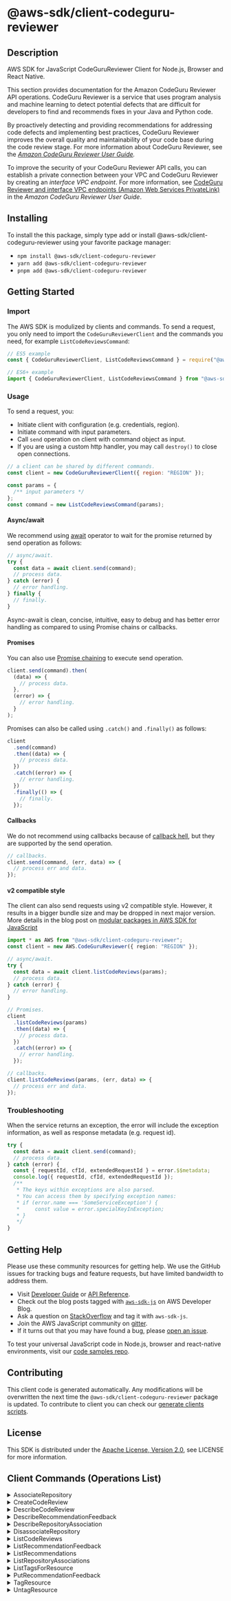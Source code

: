<!-- generated file, do not edit directly -->

# @aws-sdk/client-codeguru-reviewer

## Description

AWS SDK for JavaScript CodeGuruReviewer Client for Node.js, Browser and React Native.

<p>This section provides documentation for the Amazon CodeGuru Reviewer API operations. CodeGuru Reviewer is a
service that uses program analysis and machine learning to detect potential defects that
are difficult for developers to find and recommends fixes in your Java and Python
code.</p>
<p>By proactively detecting and providing recommendations for addressing code defects and
implementing best practices, CodeGuru Reviewer improves the overall quality and maintainability of
your code base during the code review stage. For more information about CodeGuru Reviewer, see the
<i>
<a href="https://docs.aws.amazon.com/codeguru/latest/reviewer-ug/welcome.html">Amazon CodeGuru Reviewer User Guide</a>.</i>
</p>
<p>To improve the security of your CodeGuru Reviewer API calls, you can establish a private connection
between your VPC and CodeGuru Reviewer by creating an <i>interface VPC endpoint</i>. For
more information, see <a href="https://docs.aws.amazon.com/codeguru/latest/reviewer-ug/vpc-interface-endpoints.html">CodeGuru Reviewer and interface VPC
endpoints (Amazon Web Services PrivateLink)</a> in the <i>Amazon CodeGuru Reviewer User
Guide</i>.</p>

## Installing

To install the this package, simply type add or install @aws-sdk/client-codeguru-reviewer
using your favorite package manager:

- `npm install @aws-sdk/client-codeguru-reviewer`
- `yarn add @aws-sdk/client-codeguru-reviewer`
- `pnpm add @aws-sdk/client-codeguru-reviewer`

## Getting Started

### Import

The AWS SDK is modulized by clients and commands.
To send a request, you only need to import the `CodeGuruReviewerClient` and
the commands you need, for example `ListCodeReviewsCommand`:

```js
// ES5 example
const { CodeGuruReviewerClient, ListCodeReviewsCommand } = require("@aws-sdk/client-codeguru-reviewer");
```

```ts
// ES6+ example
import { CodeGuruReviewerClient, ListCodeReviewsCommand } from "@aws-sdk/client-codeguru-reviewer";
```

### Usage

To send a request, you:

- Initiate client with configuration (e.g. credentials, region).
- Initiate command with input parameters.
- Call `send` operation on client with command object as input.
- If you are using a custom http handler, you may call `destroy()` to close open connections.

```js
// a client can be shared by different commands.
const client = new CodeGuruReviewerClient({ region: "REGION" });

const params = {
  /** input parameters */
};
const command = new ListCodeReviewsCommand(params);
```

#### Async/await

We recommend using [await](https://developer.mozilla.org/en-US/docs/Web/JavaScript/Reference/Operators/await)
operator to wait for the promise returned by send operation as follows:

```js
// async/await.
try {
  const data = await client.send(command);
  // process data.
} catch (error) {
  // error handling.
} finally {
  // finally.
}
```

Async-await is clean, concise, intuitive, easy to debug and has better error handling
as compared to using Promise chains or callbacks.

#### Promises

You can also use [Promise chaining](https://developer.mozilla.org/en-US/docs/Web/JavaScript/Guide/Using_promises#chaining)
to execute send operation.

```js
client.send(command).then(
  (data) => {
    // process data.
  },
  (error) => {
    // error handling.
  }
);
```

Promises can also be called using `.catch()` and `.finally()` as follows:

```js
client
  .send(command)
  .then((data) => {
    // process data.
  })
  .catch((error) => {
    // error handling.
  })
  .finally(() => {
    // finally.
  });
```

#### Callbacks

We do not recommend using callbacks because of [callback hell](http://callbackhell.com/),
but they are supported by the send operation.

```js
// callbacks.
client.send(command, (err, data) => {
  // process err and data.
});
```

#### v2 compatible style

The client can also send requests using v2 compatible style.
However, it results in a bigger bundle size and may be dropped in next major version. More details in the blog post
on [modular packages in AWS SDK for JavaScript](https://aws.amazon.com/blogs/developer/modular-packages-in-aws-sdk-for-javascript/)

```ts
import * as AWS from "@aws-sdk/client-codeguru-reviewer";
const client = new AWS.CodeGuruReviewer({ region: "REGION" });

// async/await.
try {
  const data = await client.listCodeReviews(params);
  // process data.
} catch (error) {
  // error handling.
}

// Promises.
client
  .listCodeReviews(params)
  .then((data) => {
    // process data.
  })
  .catch((error) => {
    // error handling.
  });

// callbacks.
client.listCodeReviews(params, (err, data) => {
  // process err and data.
});
```

### Troubleshooting

When the service returns an exception, the error will include the exception information,
as well as response metadata (e.g. request id).

```js
try {
  const data = await client.send(command);
  // process data.
} catch (error) {
  const { requestId, cfId, extendedRequestId } = error.$$metadata;
  console.log({ requestId, cfId, extendedRequestId });
  /**
   * The keys within exceptions are also parsed.
   * You can access them by specifying exception names:
   * if (error.name === 'SomeServiceException') {
   *     const value = error.specialKeyInException;
   * }
   */
}
```

## Getting Help

Please use these community resources for getting help.
We use the GitHub issues for tracking bugs and feature requests, but have limited bandwidth to address them.

- Visit [Developer Guide](https://docs.aws.amazon.com/sdk-for-javascript/v3/developer-guide/welcome.html)
  or [API Reference](https://docs.aws.amazon.com/AWSJavaScriptSDK/v3/latest/index.html).
- Check out the blog posts tagged with [`aws-sdk-js`](https://aws.amazon.com/blogs/developer/tag/aws-sdk-js/)
  on AWS Developer Blog.
- Ask a question on [StackOverflow](https://stackoverflow.com/questions/tagged/aws-sdk-js) and tag it with `aws-sdk-js`.
- Join the AWS JavaScript community on [gitter](https://gitter.im/aws/aws-sdk-js-v3).
- If it turns out that you may have found a bug, please [open an issue](https://github.com/aws/aws-sdk-js-v3/issues/new/choose).

To test your universal JavaScript code in Node.js, browser and react-native environments,
visit our [code samples repo](https://github.com/aws-samples/aws-sdk-js-tests).

## Contributing

This client code is generated automatically. Any modifications will be overwritten the next time the `@aws-sdk/client-codeguru-reviewer` package is updated.
To contribute to client you can check our [generate clients scripts](https://github.com/aws/aws-sdk-js-v3/tree/main/scripts/generate-clients).

## License

This SDK is distributed under the
[Apache License, Version 2.0](http://www.apache.org/licenses/LICENSE-2.0),
see LICENSE for more information.

## Client Commands (Operations List)

<details>
<summary>
AssociateRepository
</summary>

[Command API Reference](https://docs.aws.amazon.com/AWSJavaScriptSDK/v3/latest/clients/client-codeguru-reviewer/classes/associaterepositorycommand.html) / [Input](https://docs.aws.amazon.com/AWSJavaScriptSDK/v3/latest/clients/client-codeguru-reviewer/interfaces/associaterepositorycommandinput.html) / [Output](https://docs.aws.amazon.com/AWSJavaScriptSDK/v3/latest/clients/client-codeguru-reviewer/interfaces/associaterepositorycommandoutput.html)

</details>
<details>
<summary>
CreateCodeReview
</summary>

[Command API Reference](https://docs.aws.amazon.com/AWSJavaScriptSDK/v3/latest/clients/client-codeguru-reviewer/classes/createcodereviewcommand.html) / [Input](https://docs.aws.amazon.com/AWSJavaScriptSDK/v3/latest/clients/client-codeguru-reviewer/interfaces/createcodereviewcommandinput.html) / [Output](https://docs.aws.amazon.com/AWSJavaScriptSDK/v3/latest/clients/client-codeguru-reviewer/interfaces/createcodereviewcommandoutput.html)

</details>
<details>
<summary>
DescribeCodeReview
</summary>

[Command API Reference](https://docs.aws.amazon.com/AWSJavaScriptSDK/v3/latest/clients/client-codeguru-reviewer/classes/describecodereviewcommand.html) / [Input](https://docs.aws.amazon.com/AWSJavaScriptSDK/v3/latest/clients/client-codeguru-reviewer/interfaces/describecodereviewcommandinput.html) / [Output](https://docs.aws.amazon.com/AWSJavaScriptSDK/v3/latest/clients/client-codeguru-reviewer/interfaces/describecodereviewcommandoutput.html)

</details>
<details>
<summary>
DescribeRecommendationFeedback
</summary>

[Command API Reference](https://docs.aws.amazon.com/AWSJavaScriptSDK/v3/latest/clients/client-codeguru-reviewer/classes/describerecommendationfeedbackcommand.html) / [Input](https://docs.aws.amazon.com/AWSJavaScriptSDK/v3/latest/clients/client-codeguru-reviewer/interfaces/describerecommendationfeedbackcommandinput.html) / [Output](https://docs.aws.amazon.com/AWSJavaScriptSDK/v3/latest/clients/client-codeguru-reviewer/interfaces/describerecommendationfeedbackcommandoutput.html)

</details>
<details>
<summary>
DescribeRepositoryAssociation
</summary>

[Command API Reference](https://docs.aws.amazon.com/AWSJavaScriptSDK/v3/latest/clients/client-codeguru-reviewer/classes/describerepositoryassociationcommand.html) / [Input](https://docs.aws.amazon.com/AWSJavaScriptSDK/v3/latest/clients/client-codeguru-reviewer/interfaces/describerepositoryassociationcommandinput.html) / [Output](https://docs.aws.amazon.com/AWSJavaScriptSDK/v3/latest/clients/client-codeguru-reviewer/interfaces/describerepositoryassociationcommandoutput.html)

</details>
<details>
<summary>
DisassociateRepository
</summary>

[Command API Reference](https://docs.aws.amazon.com/AWSJavaScriptSDK/v3/latest/clients/client-codeguru-reviewer/classes/disassociaterepositorycommand.html) / [Input](https://docs.aws.amazon.com/AWSJavaScriptSDK/v3/latest/clients/client-codeguru-reviewer/interfaces/disassociaterepositorycommandinput.html) / [Output](https://docs.aws.amazon.com/AWSJavaScriptSDK/v3/latest/clients/client-codeguru-reviewer/interfaces/disassociaterepositorycommandoutput.html)

</details>
<details>
<summary>
ListCodeReviews
</summary>

[Command API Reference](https://docs.aws.amazon.com/AWSJavaScriptSDK/v3/latest/clients/client-codeguru-reviewer/classes/listcodereviewscommand.html) / [Input](https://docs.aws.amazon.com/AWSJavaScriptSDK/v3/latest/clients/client-codeguru-reviewer/interfaces/listcodereviewscommandinput.html) / [Output](https://docs.aws.amazon.com/AWSJavaScriptSDK/v3/latest/clients/client-codeguru-reviewer/interfaces/listcodereviewscommandoutput.html)

</details>
<details>
<summary>
ListRecommendationFeedback
</summary>

[Command API Reference](https://docs.aws.amazon.com/AWSJavaScriptSDK/v3/latest/clients/client-codeguru-reviewer/classes/listrecommendationfeedbackcommand.html) / [Input](https://docs.aws.amazon.com/AWSJavaScriptSDK/v3/latest/clients/client-codeguru-reviewer/interfaces/listrecommendationfeedbackcommandinput.html) / [Output](https://docs.aws.amazon.com/AWSJavaScriptSDK/v3/latest/clients/client-codeguru-reviewer/interfaces/listrecommendationfeedbackcommandoutput.html)

</details>
<details>
<summary>
ListRecommendations
</summary>

[Command API Reference](https://docs.aws.amazon.com/AWSJavaScriptSDK/v3/latest/clients/client-codeguru-reviewer/classes/listrecommendationscommand.html) / [Input](https://docs.aws.amazon.com/AWSJavaScriptSDK/v3/latest/clients/client-codeguru-reviewer/interfaces/listrecommendationscommandinput.html) / [Output](https://docs.aws.amazon.com/AWSJavaScriptSDK/v3/latest/clients/client-codeguru-reviewer/interfaces/listrecommendationscommandoutput.html)

</details>
<details>
<summary>
ListRepositoryAssociations
</summary>

[Command API Reference](https://docs.aws.amazon.com/AWSJavaScriptSDK/v3/latest/clients/client-codeguru-reviewer/classes/listrepositoryassociationscommand.html) / [Input](https://docs.aws.amazon.com/AWSJavaScriptSDK/v3/latest/clients/client-codeguru-reviewer/interfaces/listrepositoryassociationscommandinput.html) / [Output](https://docs.aws.amazon.com/AWSJavaScriptSDK/v3/latest/clients/client-codeguru-reviewer/interfaces/listrepositoryassociationscommandoutput.html)

</details>
<details>
<summary>
ListTagsForResource
</summary>

[Command API Reference](https://docs.aws.amazon.com/AWSJavaScriptSDK/v3/latest/clients/client-codeguru-reviewer/classes/listtagsforresourcecommand.html) / [Input](https://docs.aws.amazon.com/AWSJavaScriptSDK/v3/latest/clients/client-codeguru-reviewer/interfaces/listtagsforresourcecommandinput.html) / [Output](https://docs.aws.amazon.com/AWSJavaScriptSDK/v3/latest/clients/client-codeguru-reviewer/interfaces/listtagsforresourcecommandoutput.html)

</details>
<details>
<summary>
PutRecommendationFeedback
</summary>

[Command API Reference](https://docs.aws.amazon.com/AWSJavaScriptSDK/v3/latest/clients/client-codeguru-reviewer/classes/putrecommendationfeedbackcommand.html) / [Input](https://docs.aws.amazon.com/AWSJavaScriptSDK/v3/latest/clients/client-codeguru-reviewer/interfaces/putrecommendationfeedbackcommandinput.html) / [Output](https://docs.aws.amazon.com/AWSJavaScriptSDK/v3/latest/clients/client-codeguru-reviewer/interfaces/putrecommendationfeedbackcommandoutput.html)

</details>
<details>
<summary>
TagResource
</summary>

[Command API Reference](https://docs.aws.amazon.com/AWSJavaScriptSDK/v3/latest/clients/client-codeguru-reviewer/classes/tagresourcecommand.html) / [Input](https://docs.aws.amazon.com/AWSJavaScriptSDK/v3/latest/clients/client-codeguru-reviewer/interfaces/tagresourcecommandinput.html) / [Output](https://docs.aws.amazon.com/AWSJavaScriptSDK/v3/latest/clients/client-codeguru-reviewer/interfaces/tagresourcecommandoutput.html)

</details>
<details>
<summary>
UntagResource
</summary>

[Command API Reference](https://docs.aws.amazon.com/AWSJavaScriptSDK/v3/latest/clients/client-codeguru-reviewer/classes/untagresourcecommand.html) / [Input](https://docs.aws.amazon.com/AWSJavaScriptSDK/v3/latest/clients/client-codeguru-reviewer/interfaces/untagresourcecommandinput.html) / [Output](https://docs.aws.amazon.com/AWSJavaScriptSDK/v3/latest/clients/client-codeguru-reviewer/interfaces/untagresourcecommandoutput.html)

</details>

